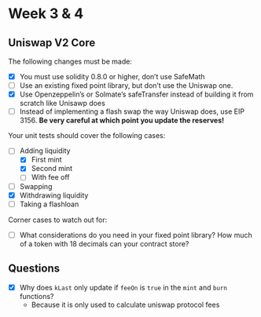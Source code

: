 # Week 3 & 4

## Uniswap V2 Core

The following changes must be made:
- [x] You must use solidity 0.8.0 or higher, don’t use SafeMath
- [ ] Use an existing fixed point library, but don’t use the Uniswap one.
- [x] Use Openzeppelin’s or Solmate’s safeTransfer instead of building it from scratch like Unisawp does
- [ ] Instead of implementing a flash swap the way Uniswap does, use EIP 3156. **Be very careful at which point you update the reserves!**

Your unit tests should cover the following cases:
- [ ] Adding liquidity
  - [x] First mint
  - [x] Second mint
  - [ ] With fee off
- [ ] Swapping
- [x] Withdrawing liquidity
- [ ] Taking a flashloan

Corner cases to watch out for:
- [ ] What considerations do you need in your fixed point library? How much of a token with 18 decimals can your contract store?

## Questions

- [x] Why does `kLast` only update if `feeOn` is `true` in the `mint` and `burn` functions?
  - Because it is only used to calculate uniswap protocol fees

